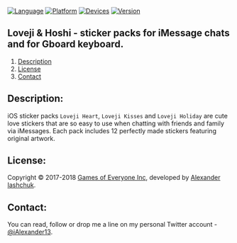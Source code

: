 [![Language](https://img.shields.io/badge/Swift-4.0-orange.svg?style=flat)](#)
[![Platform](https://img.shields.io/badge/iOS-10.0-lightgray.svg?style=flat)](#)
[![Devices](https://img.shields.io/badge/Devices-iMessage_on_iPhone_and_iPad-green.svg?style=flat)](#)
[![Version](https://img.shields.io/badge/App_version-4.0-blue.svg?style=flat)](#)

## Loveji & Hoshi - sticker packs for iMessage chats and for Gboard keyboard.
1. [Description](#description)
3. [License](#license)
4. [Contact](#contact)

## <a name="description">Description:</a>

iOS sticker packs ```Loveji Heart```, ```Loveji Kisses``` and ```Loveji Holiday``` are cute love stickers that are so easy to use when chatting with friends and family via iMessages.
Each pack includes 12 perfectly made stickers featuring original artwork.

## <a name="license">License:</a>
 
Copyright © 2017-2018 <a href="http://gamesofeveryone.com">Games of Everyone Inc</a>, developed by <a href="http://iashchuk.com">Alexander Iashchuk</a>.

## <a name="contact">Contact:</a>

You can read, follow or drop me a line on my personal Twitter account - [@iAlexander13](https://twitter.com/iAlexander13).

